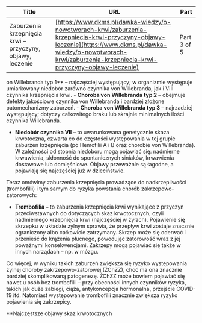 | **Title**       | **URL**           | **Part**              |
|-----------------|-------------------|-----------------------|
| Zaburzenia krzepnięcia krwi – przyczyny, objawy, leczenie         | [https://www.dkms.pl/dawka-wiedzy/o-nowotworach-krwi/zaburzenia-krzepniecia-krwi-przyczyny-objawy-leczenie](https://www.dkms.pl/dawka-wiedzy/o-nowotworach-krwi/zaburzenia-krzepniecia-krwi-przyczyny-objawy-leczenie)    | Part 3 of 5          |

on Willebranda typ 1** – najczęściej występujący; w organizmie występuje umiarkowany niedobór zarówno czynnika von Willebranda, jak i VIII czynnika krzepnięcia krwi.
		- **Choroba von Willebranda typ 2** – obejmuje defekty jakościowe czynnika von Willebranda i bardziej złożone patomechanizmy zaburzeń.
		- **Choroba von Willebranda typ 3** – najrzadziej występujący; dotyczy całkowitego braku lub skrajnie minimalnych ilości czynnika Willebranda.
* **Niedobór czynnika VII** – to uwarunkowana genetycznie skaza krwotoczna, czwarta co do częstości występowania w tej grupie zaburzeń krzepnięcia (po Hemofilii A i B oraz chorobie von Willebranda). W zależności od stopnia niedoboru mogą pojawiać się: nadmierne krwawienia, skłonność do spontanicznych siniaków, krwawienia dostawowe lub domięśniowe. Objawy przeważnie są łagodne, a pojawiają się najczęściej już w dzieciństwie.


Teraz omówimy zaburzenia krzepnięcia prowadzące do nadkrzepliwości (trombofilii) i tym samym do ryzyka powstania chorób zakrzepowo\-zatorowych:


* **Trombofilia –** to zaburzenia krzepnięcia krwi wynikające z przyczyn przeciwstawnych do dotyczących skaz krwotocznych, czyli nadmiernego krzepnięcia krwi (najczęściej w żyłach). Pojawienie się skrzepku w układzie żylnym sprawia, że przepływ krwi zostaje znacznie ograniczony albo całkowicie zatrzymany. Skrzep może się oderwać i przenieść do krążenia płucnego, powodując zatorowość wraz z jej poważnymi konsekwencjami. Zakrzepy mogą pojawiać się także w innych narządach – np. w mózgu.


Co więcej, w wyniku takich zaburzeń zwiększa się ryzyko występowania żylnej choroby zakrzepowo\-zatorowej (ŻChZZ), choć ma ona znacznie bardziej skomplikowaną patogenezę. ŻChZZ może bowiem pojawiać się nawet u osób bez trombofilii – przy obecności innych czynników ryzyka, takich jak duże zabiegi, ciąża, antykoncepcja hormonalna, przejście COVID\-19 itd. Natomiast występowanie trombofilii znacznie zwiększa ryzyko pojawienia się zakrzepicy.


**Najczęstsze objawy skaz krwotocznych 